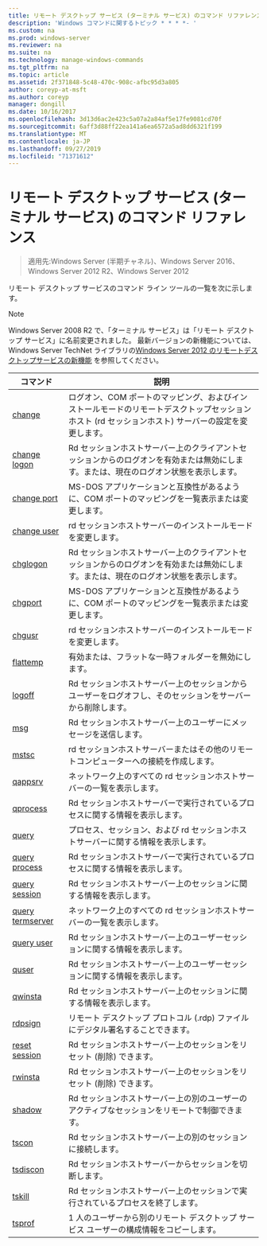```yaml
---
title: リモート デスクトップ サービス (ターミナル サービス) のコマンド リファレンス
description: 'Windows コマンドに関するトピック * * * *- '
ms.custom: na
ms.prod: windows-server
ms.reviewer: na
ms.suite: na
ms.technology: manage-windows-commands
ms.tgt_pltfrm: na
ms.topic: article
ms.assetid: 2f371848-5c48-470c-908c-afbc95d3a805
author: coreyp-at-msft
ms.author: coreyp
manager: dongill
ms.date: 10/16/2017
ms.openlocfilehash: 3d13d6ac2e423c5a07a2a84af5e17fe9081cd70f
ms.sourcegitcommit: 6aff3d88ff22ea141a6ea6572a5ad8dd6321f199
ms.translationtype: MT
ms.contentlocale: ja-JP
ms.lasthandoff: 09/27/2019
ms.locfileid: "71371612"
---
```

# <a name="remote-desktop-services-terminal-services-command-reference"></a>リモート デスクトップ サービス (ターミナル サービス) のコマンド リファレンス

>適用先:Windows Server (半期チャネル)、Windows Server 2016、Windows Server 2012 R2、Windows Server 2012

リモート デスクトップ サービスのコマンド ライン ツールの一覧を次に示します。
> [!NOTE]
> Windows Server 2008 R2 で、「ターミナル サービス」は「リモート デスクトップ サービス」に名前変更されました。 最新バージョンの新機能については、Windows Server TechNet ライブラリの[Windows Server 2012 のリモートデスクトップサービスの新機能](https://technet.microsoft.com/library/hh831527) を参照してください。
> 
> |                 コマンド                 |                                                      説明                                                       |
> |-----------------------------------------|------------------------------------------------------------------------------------------------------------------------|
> |           [change](change.md)           | ログオン、COM ポートのマッピング、およびインストールモードのリモートデスクトップセッションホスト (rd セッションホスト) サーバーの設定を変更します。 |
> |     [change logon](change-logon.md)     |    Rd セッションホストサーバー上のクライアントセッションからのログオンを有効または無効にします。または、現在のログオン状態を表示します。     |
> |      [change port](change-port.md)      |                   MS-DOS アプリケーションと互換性があるように、COM ポートのマッピングを一覧表示または変更します。                    |
> |      [change user](change-user.md)      |                                rd セッションホストサーバーのインストールモードを変更します。                                |
> |         [chglogon](chglogon.md)         |    Rd セッションホストサーバー上のクライアントセッションからのログオンを有効または無効にします。または、現在のログオン状態を表示します。     |
> |          [chgport](chgport.md)          |                   MS-DOS アプリケーションと互換性があるように、COM ポートのマッピングを一覧表示または変更します。                    |
> |           [chgusr](chgusr.md)           |                                rd セッションホストサーバーのインストールモードを変更します。                                |
> |         [flattemp](flattemp.md)         |                                      有効または、フラットな一時フォルダーを無効にします。                                       |
> |           [logoff](logoff.md)           |          Rd セッションホストサーバー上のセッションからユーザーをログオフし、そのセッションをサーバーから削除します。          |
> |              [msg](msg.md)              |                                Rd セッションホストサーバー上のユーザーにメッセージを送信します。                                 |
> |            [mstsc](mstsc.md)            |                       rd セッションホストサーバーまたはその他のリモートコンピューターへの接続を作成します。                        |
> |          [qappsrv](qappsrv.md)          |                             ネットワーク上のすべての rd セッションホストサーバーの一覧を表示します。                             |
> |         [qprocess](qprocess.md)         |                  Rd セッションホストサーバーで実行されているプロセスに関する情報を表示します。                   |
> |            [query](query.md)            |                      プロセス、セッション、および rd セッションホストサーバーに関する情報を表示します。                      |
> |    [query process](query-process.md)    |                  Rd セッションホストサーバーで実行されているプロセスに関する情報を表示します。                   |
> |    [query session](query-session.md)    |                           Rd セッションホストサーバー上のセッションに関する情報を表示します。                            |
> | [query termserver](query-termserver.md) |                             ネットワーク上のすべての rd セッションホストサーバーの一覧を表示します。                             |
> |       [query user](query-user.md)       |                         Rd セッションホストサーバー上のユーザーセッションに関する情報を表示します。                         |
> |            [quser](quser.md)            |                         Rd セッションホストサーバー上のユーザーセッションに関する情報を表示します。                         |
> |          [qwinsta](qwinsta.md)          |                           Rd セッションホストサーバー上のセッションに関する情報を表示します。                            |
> |          [rdpsign](rdpsign.md)          |                          リモート デスクトップ プロトコル (.rdp) ファイルにデジタル署名することできます。                          |
> |    [reset session](reset-session.md)    |                         Rd セッションホストサーバー上のセッションをリセット (削除) できます。                          |
> |          [rwinsta](rwinsta.md)          |                         Rd セッションホストサーバー上のセッションをリセット (削除) できます。                          |
> |           [shadow](shadow.md)           |            Rd セッションホストサーバー上の別のユーザーのアクティブなセッションをリモートで制御できます。             |
> |            [tscon](tscon.md)            |                               Rd セッションホストサーバー上の別のセッションに接続します。                                |
> |         [tsdiscon](tsdiscon.md)         |                                 Rd セッションホストサーバーからセッションを切断します。                                  |
> |           [tskill](tskill.md)           |                           Rd セッションホストサーバー上のセッションで実行されているプロセスを終了します。                            |
> |           [tsprof](tsprof.md)           |              1 人のユーザーから別のリモート デスクトップ サービス ユーザーの構成情報をコピーします。               |
